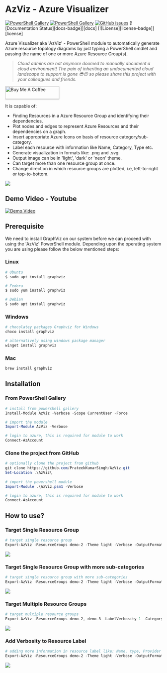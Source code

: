 # AzViz - Azure Visualizer

[![PowerShell Gallery](https://img.shields.io/powershellgallery/v/AzViz.svg)](https://www.powershellgallery.com/packages/AzViz/) [![PowerShell Gallery](https://img.shields.io/powershellgallery/dt/AzViz.svg)](https://www.powershellgallery.com/packages/AzViz/) [![GitHub issues](https://img.shields.io/github/issues/PrateekKumarSingh/AzViz.svg)](https://github.com/PrateekKumarSingh/AzViz/issues) [![Documentation Status][docs-badge]][docs] [![License][license-badge]][license]

Azure Visualizer aka 'AzViz' - PowerShell module to automatically generate Azure resource topology diagrams by just typing a PowerShell cmdlet and passing the name of one or more Azure Resource Group(s).

> _Cloud admins are not anymore doomed to manually document a cloud environment! The pain of inheriting an undocumented cloud landscape to support is gone 😎😉 so please share this project with your colleagues and friends._

<a href="https://www.buymeacoffee.com/prateeksingh" target="_blank"><img src="https://www.buymeacoffee.com/assets/img/custom_images/orange_img.png" alt="Buy Me A Coffee" style="height: 41px !important;width: 174px !important;box-shadow: 0px 3px 2px 0px rgba(190, 190, 190, 0.5) !important;-webkit-box-shadow: 0px 3px 2px 0px rgba(190, 190, 190, 0.5) !important;" ></a>

It is capable of:
 * Finding Resources in a Azure Resource Group and identifying their dependencies.
 * Plot nodes and edges to represent Azure Resources and their dependencies on a graph.
 * Insert appropriate Azure Icons on basis of resource category/sub-category.
 * Label each resource with information like Name, Category, Type etc.
 * Generate visualization in formats like: .png and .svg
 * Output image can be in 'light', 'dark' or 'neon' theme.
 * Can target more than one resource group at once.
 * Change direction in which resource groups are plotted, i.e, left-to-right or top-to-bottom.
 
![](https://github.com/PrateekKumarSingh/AzViz/blob/master/img/LabelVerbosity.png)

## Demo Video - Youtube

[![Demo Video](https://img.youtube.com/vi/7rsNGJ-QmEA/0.jpg)](https://www.youtube.com/watch?v=7rsNGJ-QmEA)

## Prerequisite

We need to install GraphViz on our system before we can proceed with using the 'AzViz' PowerShell module. Depending upon the operating system you are using please follow the below mentioned steps:
### Linux


```bash
# Ubuntu
$ sudo apt install graphviz

# Fedora
$ sudo yum install graphviz

# Debian
$ sudo apt install graphviz
```

### Windows

```PowerShell
# chocolatey packages Graphviz for Windows
choco install graphviz

# alternatively using windows package manager
winget install graphviz
```

### Mac

```PowerShell
brew install graphviz
```

## Installation 
### From PowerShell Gallery

```PowerShell
# install from powershell gallery
Install-Module AzViz -Verbose -Scope CurrentUser -Force

# import the module
Import-Module AzViz -Verbose

# login to azure, this is required for module to work
Connect-AzAccount
```

### Clone the project from GitHub

```PowerShell
# optionally clone the project from github
git clone https://github.com/PrateekKumarSingh/AzViz.git
Set-Location .\AzViz\
   
# import the powershell module
Import-Module .\AzViz.psm1 -Verbose

# login to azure, this is required for module to work
Connect-AzAccount
```

## How to use?

### Target Single Resource Group

```PowerShell
# target single resource group
Export-AzViz -ResourceGroups demo-2 -Theme light -Verbose -OutputFormat png -Show
```
![](https://github.com/PrateekKumarSingh/AzViz/blob/master/img/SingleResourceGroup.png)
### Target Single Resource Group with more sub-categories

```PowerShell
# target single resource group with more sub-categories
Export-AzViz -ResourceGroups demo-2 -Theme light -Verbose -OutputFormat png -Show -CategoryDepth 2
```
![](https://github.com/PrateekKumarSingh/AzViz/blob/master/img/SingleResourceGroupSubCategories.png)
### Target Multiple Resource Groups

```PowerShell
# target multiple resource groups
Export-AzViz -ResourceGroups demo-2, demo-3 -LabelVerbosity 1 -CategoryDepth 1 -Theme light -Verbose -Show -OutputFormat png
```
![](https://github.com/PrateekKumarSingh/AzViz/blob/master/img/MultipleResourceGroups.png)
### Add Verbosity to Resource Label

```PowerShell
# adding more information in resource label like: Name, type, Provider etc
Export-AzViz -ResourceGroups demo-2 -Theme light -Verbose -OutputFormat png -Show -LabelVerbosity 2
```
![](https://github.com/PrateekKumarSingh/AzViz/blob/master/img/LabelVerbosity.png)
